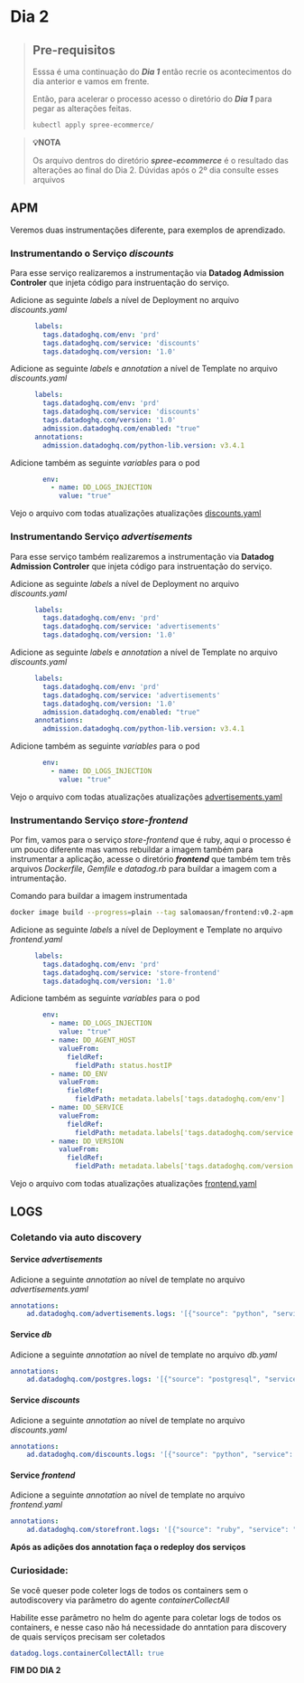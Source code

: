# Dia 2

>## Pre-requisitos
>
>Esssa é uma continuação do ***Dia 1*** então recrie os acontecimentos do dia anterior e vamos em frente.
>
>Então, para acelerar o processo acesso o diretório do ***Dia 1*** para pegar as alterações feitas.
>```bash
>kubectl apply spree-ecommerce/
>```

>**💡NOTA**
>
>Os arquivo dentros do diretório ***spree-ecommerce*** é o resultado das alterações ao final do Dia 2. Dúvidas após o 2º dia consulte esses arquivos

## APM

Veremos duas instrumentações diferente, para exemplos de aprendizado.

### Instrumentando o Serviço _discounts_

Para esse serviço realizaremos a instrumentação via **Datadog Admission Controler** que injeta código para instruentação do serviço.

Adicione as seguinte _labels_ a nível de Deployment no arquivo _discounts.yaml_
```yaml
      labels:
        tags.datadoghq.com/env: 'prd'
        tags.datadoghq.com/service: 'discounts'
        tags.datadoghq.com/version: '1.0'
```

Adicione as seguinte _labels_ e _annotation_ a nível de Template no arquivo _discounts.yaml_
```yaml
      labels:
        tags.datadoghq.com/env: 'prd'
        tags.datadoghq.com/service: 'discounts'
        tags.datadoghq.com/version: '1.0'
        admission.datadoghq.com/enabled: "true"
      annotations:
        admission.datadoghq.com/python-lib.version: v3.4.1
```

Adicione também as seguinte _variables_ para o pod
```yaml
        env:
          - name: DD_LOGS_INJECTION
            value: "true"
```

Vejo o arquivo com todas atualizações atualizações [discounts.yaml](./spree-ecommerce/discounts.yaml)

### Instrumentando Serviço _advertisements_

Para esse serviço também realizaremos a instrumentação via **Datadog Admission Controler** que injeta código para instruentação do serviço.

Adicione as seguinte _labels_ a nível de Deployment no arquivo _discounts.yaml_
```yaml
      labels:
        tags.datadoghq.com/env: 'prd'
        tags.datadoghq.com/service: 'advertisements'
        tags.datadoghq.com/version: '1.0'
```

Adicione as seguinte _labels_ e _annotation_ a nível de Template no arquivo _discounts.yaml_
```yaml
      labels:
        tags.datadoghq.com/env: 'prd'
        tags.datadoghq.com/service: 'advertisements'
        tags.datadoghq.com/version: '1.0'
        admission.datadoghq.com/enabled: "true"
      annotations:
        admission.datadoghq.com/python-lib.version: v3.4.1
```

Adicione também as seguinte _variables_ para o pod
```yaml
        env:
          - name: DD_LOGS_INJECTION
            value: "true"
```

Vejo o arquivo com todas atualizações atualizações [advertisements.yaml](./spree-ecommerce/advertisements.yaml)

### Instrumentando Serviço _store-frontend_

Por fim, vamos para o serviço _store-frontend_ que é ruby, aqui o processo é um pouco diferente mas vamos rebuildar a imagem também para instrumentar a aplicação, acesse o diretório ***frontend*** que também tem três arquivos _Dockerfile_, _Gemfile_ e _datadog.rb_ para buildar a imagem com a intrumentação.

Comando para buildar a imagem instrumentada
```bash
docker image build --progress=plain --tag salomaosan/frontend:v0.2-apm .
```

Adicione as seguinte _labels_ a nível de Deployment e Template no arquivo _frontend.yaml_
```yaml
      labels:
        tags.datadoghq.com/env: 'prd'
        tags.datadoghq.com/service: 'store-frontend'
        tags.datadoghq.com/version: '1.0'
```

Adicione também as seguinte _variables_ para o pod
```yaml
        env:
          - name: DD_LOGS_INJECTION
            value: "true"
          - name: DD_AGENT_HOST
            valueFrom:
              fieldRef:
                fieldPath: status.hostIP
          - name: DD_ENV
            valueFrom:
              fieldRef:
                fieldPath: metadata.labels['tags.datadoghq.com/env']
          - name: DD_SERVICE
            valueFrom:
              fieldRef:
                fieldPath: metadata.labels['tags.datadoghq.com/service']
          - name: DD_VERSION
            valueFrom:
              fieldRef:
                fieldPath: metadata.labels['tags.datadoghq.com/version']
```

Vejo o arquivo com todas atualizações atualizações [frontend.yaml](./spree-ecommerce/frontend.yaml)

## LOGS

### Coletando via auto discovery

#### Service _advertisements_

Adicione a seguinte _annotation_ ao nível de template no arquivo _advertisements.yaml_
```yaml
annotations:
    ad.datadoghq.com/advertisements.logs: '[{"source": "python", "service": "advertisements"}]'
```
#### Service _db_

Adicione a seguinte _annotation_ ao nível de template no arquivo _db.yaml_
```yaml
annotations:
    ad.datadoghq.com/postgres.logs: '[{"source": "postgresql", "service": "database"}]'
```
#### Service _discounts_

Adicione a seguinte _annotation_ ao nível de template no arquivo _discounts.yaml_
```yaml
annotations:
    ad.datadoghq.com/discounts.logs: '[{"source": "python", "service": "discounts"}]'
```

#### Service _frontend_

Adicione a seguinte _annotation_ ao nível de template no arquivo _frontend.yaml_
```yaml
annotations:
    ad.datadoghq.com/storefront.logs: '[{"source": "ruby", "service": "store-frontend"}]'
```

**Após as adições dos annotation faça o redeploy dos serviços**

### Curiosidade:
Se você queser pode coleter logs de todos os containers sem o autodiscovery via parâmetro do agente _containerCollectAll_

Habilite esse parâmetro no helm do agente para coletar logs de todos os containers, e nesse caso não há necessidade do anntation para discovery de quais serviços precisam ser coletados

```yaml
datadog.logs.containerCollectAll: true
```
**FIM DO DIA 2**